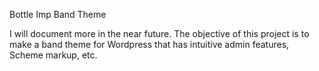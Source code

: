 Bottle Imp Band Theme

I will document more in the near future. The objective of this project is to make a band theme for Wordpress that has intuitive admin features, Scheme markup, etc. 
